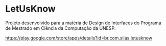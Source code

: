 # LetUsKnow

Projeto desenvolvido para a matéria de Design de Interfaces do Programa de Mestrado em Ciência da Computação da UNESP.

https://play.google.com/store/apps/details?id=br.com.silas.letusknow
